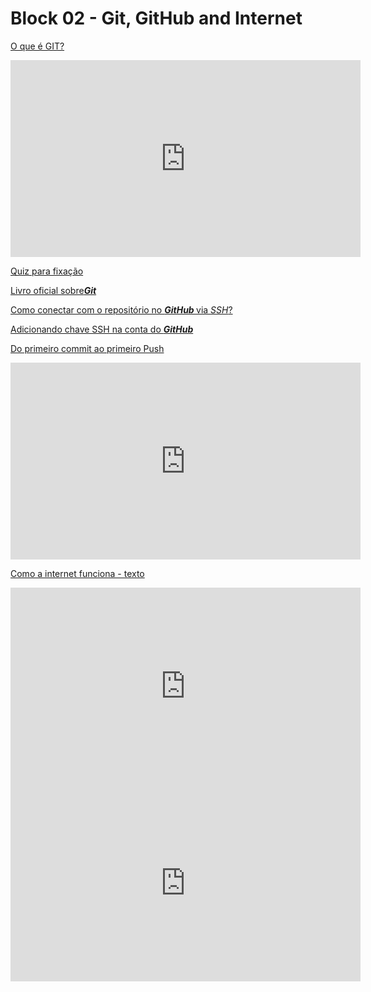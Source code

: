 # Block 02 - Git, GitHub and Internet

<a href="https://www.youtube.com/watch?v=E6fK7-O8Ow0">O que é GIT?</a>

<iframe width="560" height="315" src="https://www.youtube.com/embed/E6fK7-O8Ow0" frameborder="0" allow="accelerometer; autoplay; clipboard-write; encrypted-media; gyroscope; picture-in-picture" allowfullscreen></iframe>

<a href="https://www.youtube.com/watch?v=E6fK7-O8Ow0">Quiz para fixação</a>

<a href="https://git-scm.com/book/pt-br/v2" target="_blank" rel="noopener noreferrer">Livro oficial sobre<strong><em>Git</em></strong></a>

<a href="https://help.github.com/en/articles/connecting-to-github-with-ssh" target="_blank" rel="noopener noreferrer">Como conectar com o repositório no <strong><em>GitHub </em></strong>via <em>SSH</em>?</a>

<a href="https://medium.com/@rgdev/como-adicionar-uma-chave-ssh-na-sua-conta-do-github-linux-e0f19bbc4265" target="_blank" rel="noopener noreferrer">Adicionando chave SSH na conta do <strong><em>GitHub</em></strong></a>

<a href="http://www.devfuria.com.br/git/tutorial-iniciando-git/" target="_blank" rel="noopener noreferrer">Do primeiro commit ao primeiro Push</a>

<iframe width="560" height="315" src="https://www.youtube.com/embed/HNQD0qJ0TC4" frameborder="0" allow="accelerometer; autoplay; clipboard-write; encrypted-media; gyroscope; picture-in-picture" allowfullscreen></iframe>

<a href="https://developer.mozilla.org/en-US/docs/Learn/Common_questions/How_does_the_Internet_work" target="_blank">Como a internet funciona - texto</a>

<iframe width="560" height="315" src="https://www.youtube.com/embed/72snZctFFtA" frameborder="0" allow="accelerometer; autoplay; clipboard-write; encrypted-media; gyroscope; picture-in-picture" allowfullscreen></iframe>

<iframe width="560" height="315" src="https://www.youtube.com/embed/ewrBalT_eBM" frameborder="0" allow="accelerometer; autoplay; clipboard-write; encrypted-media; gyroscope; picture-in-picture" allowfullscreen></iframe>
